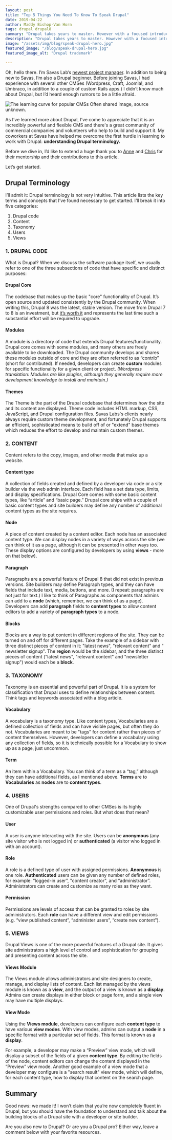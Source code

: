 ```yaml
---
layout: post
title: "Top 5 Things You Need To Know To Speak Drupal"
date: 2019-04-22
author: Maddy Bishop-Van Horn
tags: drupal drupal8
summary: "Drupal takes years to master. However with a focused introduction, beginners can turn the intimidating esoteric terminology into a powerful shared vocabulary with the pros who have been at it for years."
description: "Drupal takes years to master. However with a focused introduction, beginners can turn the intimidating esoteric terminology into a powerful shared vocabulary with the pros who have been at it for years."
image: "/assets/img/blog/speak-drupal-hero.jpg"
featured_image: "/blog/speak-drupal-hero.jpg"
featured_image_alt: "Drupal trademark"

---
```


Oh, hello there. I’m Savas Lab’s [newest project manager](https://savaslabs.com/company/maddy-bishop-van-horn/). In addition to being new to Savas, I’m also a Drupal beginner. Before joining Savas, I had experience with several other CMSes (Wordpress, Craft, Joomla!, and Umbraco, in addition to a couple of custom Rails apps.) I didn’t know much about Drupal, but I’d heard enough rumors to be a little afraid.

<div class="blog-image-large">
<img alt="The learning curve for popular CMSs" src="/assets/img/blog/drupal-learning-curve.jpg">
 <span class="caption">Often shared image, source unknown.</span>
</div>

As I’ve learned more about Drupal, I’ve come to appreciate that it is an incredibly powerful and flexible CMS and there's a great community of commercial companies and volunteers who help to build and support it. My coworkers at Savas have helped me overcome the first hurdle in learning to work with Drupal: **understanding Drupal terminology.**

Before we dive in, I’d like to extend a huge thank you to [Anne](https://savaslabs.com/company/) and [Chris](https://savaslabs.com/company/chris-russo/) for their mentorship and their contributions to this article.

Let’s get started.

## Drupal Terminology

I’ll admit it: Drupal terminology is not very intuitive. This article lists the key terms and concepts that I’ve found necessary to get started. I’ll break it into five categories:

1. Drupal code
2. Content
3. Taxonomy
4. Users
5. Views

### 1. DRUPAL CODE

What is Drupal? When we discuss the software package itself, we usually refer to one of the three subsections of code that have specific and distinct purposes:

#### Drupal Core

The codebase that makes up the basic "core" functionality of Drupal. It’s open source and updated consistently by the Drupal community. When writing this, Drupal 8 was the latest, stable version. The move from Drupal 7 to 8 is an investment, but [it’s worth it](https://savaslabs.com/2017/11/08/cost-of-drupal-7.html) and represents the last time such a substantial effort will be required to upgrade.

#### Modules

A module is a directory of code that extends Drupal features/functionality. Drupal core comes with some modules, and many others are freely available to be downloaded. The Drupal community develops and shares these modules outside of core and they are often referred to as “contrib” (short for contributed). If needed, developers can create **custom** modules for specific functionality for a given client or project. *(Wordpress translation: Modules are like plugins, although they generally require more development knowledge to install and maintain.)*

#### Themes

The Theme is the part of the Drupal codebase that determines how the site and its content are displayed. Theme code includes HTML markup, CSS, JavaScript, and Drupal configuration files. Savas Labs's clients nearly always require custom theme development, and fortunately Drupal supports an efficient, sophisticated means to build off of or "extend" base themes which reduces the effort to develop and maintain custom themes.

### 2. CONTENT

Content refers to the copy, images, and other media that make up a website.

#### Content type

A collection of fields created and defined by a developer via code or a site builder via the web admin interface. Each field has a set data type, limits, and display specifications. Drupal Core comes with some basic content types, like “article” and “basic page.” Drupal core ships with a couple of basic content types and site builders may define any number of additional content types as the site requires.

#### Node

A piece of content created by a content editor. Each node has an associated content type. We can display nodes in a variety of ways across the site (we can think of it as a page, although it can be presented in other ways too. These display options are configured by developers by using **views** - more on that below).

#### Paragraph

Paragraphs are a powerful feature of Drupal 8 that did not exist in previous versions. Site builders may define Paragraph types, and they can have fields that include text, media, buttons, and more. (I repeat: paragraphs are not just for text.) I like to think of Paragraphs as components that admins can add to a **node** (which, remember, we can think of as a page). Developers can add **paragraph** fields to **content types** to allow content editors to add a variety of **paragraph types** to a node.

<!-- To be honest this seems too complex for beginners - maybe linking to a resource or having an animated GIF inline here to show what a paragraph is would go a long way to help beginners -->

#### Blocks

Blocks are a way to put content in different regions of the site. They can be turned on and off for different pages. Take the example of a sidebar with three distinct pieces of content in it: "latest news", "relevant content" and " newsletter signup". The **region** would be the sidebar, and the three distinct pieces of content ("latest news", "relevant content" and "newsletter signup") would each be a **block**.

### 3. TAXONOMY

Taxonomy is an essential and powerful part of Drupal. It is a system for classification that Drupal uses to define relationships between content. Think tags and keywords associated with a blog article.

#### Vocabulary

A vocabulary is a taxonomy type. Like content types, Vocabularies are a defined collection of fields and can have visible pages, but often they do not. Vocabularies are meant to be "tags" for content rather than pieces of content themselves. However, developers can define a vocabulary using any collection of fields, so it is technically possible for a Vocabulary to show up as a page, just uncommon.

#### Term

An item within a Vocabulary. You can think of a term as a “tag,” although they can have additional fields, as I mentioned above. **Terms** are to **Vocabularies** as **nodes** are to **content types**.

### 4. USERS

One of Drupal's strengths compared to other CMSes is its highly customizable user permissions and roles. But what does that mean?

#### User

A user is anyone interacting with the site. Users can be **anonymous** (any site visitor who is not logged in) or **authenticated** (a visitor who logged in with an account).

#### Role

A role is a defined type of user with assigned permissions. **Anonymous** is one role. **Authenticated** users can be given any number of defined roles, for example: “logged-in user”, "content creator", and “administrator”. Administrators can create and customize as many roles as they want.

#### Permission

Permissions are levels of access that can be granted to roles by site administrators. Each **role** can have a different view and edit permissions (e.g. “view published content”, “administer users”, “create new content”).

### 5. VIEWS

Drupal Views is one of the more powerful features of a Drupal site. It gives site administrators a high level of control and sophistication for grouping and presenting content across the site.

#### Views Module

The Views module allows administrators and site designers to create, manage, and display lists of content. Each list managed by the views module is known as a **view**, and the output of a view is known as a **display**. Admins can create displays in either block or page form, and a single view may have multiple displays.

#### View Mode

Using the **Views module**, developers can configure each **content type** to have various **view modes**. With view modes, admins can output a **node** in a specific format with a particular set of fields. This format is known as a **display**.

For example, a developer may make a “Preview” view mode, which will display a subset of the fields of a given **content type**. By editing the fields of the node, content editors can change the content displayed in the “Preview” view mode. Another good example of a view mode that a developer may configure is a "search result" view mode, which will define, for each content type, how to display that content on the search page.

## Summary

Good news: we made it! I won’t claim that you’re now completely fluent in Drupal, but you should have the foundation to understand and talk about the building blocks of a Drupal site with a developer or site builder.

Are you also new to Drupal? Or are you a Drupal pro? Either way, leave a comment below with your favorite resources.


